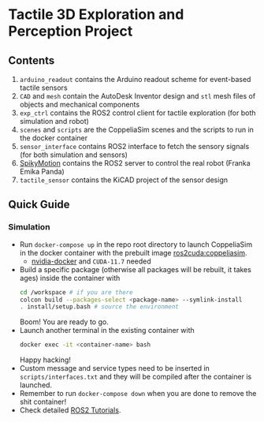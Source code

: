 # Tactile 3D Exploration and Perception Project

## Contents
1. `arduino_readout` contains the Arduino readout scheme for event-based tactile sensors
2. `CAD` and `mesh` contain the AutoDesk Inventor design and `stl` mesh files of objects and mechanical components
3. `exp_ctrl` contains the ROS2 control client for tactile exploration (for both simulation and robot)
4. `scenes` and `scripts` are the CoppeliaSim scenes and the scripts to run in the docker container
5. `sensor_interface` contains ROS2 interface to fetch the sensory signals (for both simulation and sensors)
6. [SpikyMotion](https://github.com/wngfra/SpikyMotion) contains the ROS2 server to control the real robot (Franka Emika Panda)
7. `tactile_sensor` contains the KiCAD project of the sensor design

## Quick Guide
### Simulation
* Run `docker-compose up` in the repo root directory to launch CoppeliaSim in the docker container with the prebuilt image [ros2cuda:coppeliasim](https://hub.docker.com/r/wngfra/ros2cuda/tags).
  * [nvidia-docker](https://github.com/NVIDIA/nvidia-docker) and `CUDA-11.7` needed
* Build a specific package (otherwise all packages will be rebuilt, it takes ages) inside the container with
  ```bash
  cd /workspace # if you are there
  colcon build --packages-select <package-name> --symlink-install
  . install/setup.bash # source the environment
  ```
  Boom! You are ready to go.
* Launch another terminal in the existing container with
  ```bash
  docker exec -it <container-name> bash
  ```
  Happy hacking!
* Custom message and service types need to be inserted in `scripts/interfaces.txt` and they will be compiled after the container is launched.
* Remember to run `docker-compose down` when you are done to remove the shit container!
* Check detailed [ROS2 Tutorials](https://docs.ros.org/en/humble/Tutorials.html).
